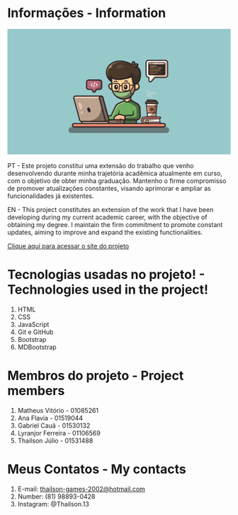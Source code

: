 # Informações - Information 
![preview](img/Readme.png)

PT - Este projeto constitui uma extensão do trabalho que venho desenvolvendo durante minha trajetória acadêmica atualmente em curso, com o objetivo de obter minha graduação. Mantenho o firme compromisso de promover atualizações constantes, visando aprimorar e ampliar as funcionalidades já existentes.

EN - This project constitutes an extension of the work that I have been developing during my current academic career, with the objective of obtaining my degree. I maintain the firm commitment to promote constant updates, aiming to improve and expand the existing functionalities.

[Clique aqui para acessar o site do projeto](https://thailson13.github.io/ProjetoRaizesDoMangue/)

# Tecnologias usadas no projeto! - Technologies used in the project!
1. HTML
2. CSS
3. JavaScript
4. Git e GitHub
5. Bootstrap
6. MDBootstrap

# Membros do projeto - Project members
1. Matheus Vitório - 01085261
2. Ana Flavia - 01519044
3. Gabriel Cauã - 01530132
4. Lyranjor Ferreira - 01106569
5. Thailson Júlio - 01531488

# Meus Contatos - My contacts

1. E-mail: thailson-games-2002@hotmail.com
2. Number: (81) 98893-0428
3. Instagram: @Thailson.13
